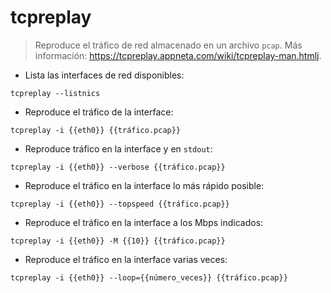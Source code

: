 # tcpreplay

> Reproduce el tráfico de red almacenado en un archivo `pcap`.
> Más información: <https://tcpreplay.appneta.com/wiki/tcpreplay-man.htmlj>.

- Lista las interfaces de red disponibles:

`tcpreplay --listnics`

- Reproduce el tráfico de la interface:

`tcpreplay -i {{eth0}} {{tráfico.pcap}}`

- Reproduce tráfico en la interface y en `stdout`:

`tcpreplay -i {{eth0}} --verbose {{tráfico.pcap}}`

- Reproduce el tráfico en la interface lo más rápido posible:

`tcpreplay -i {{eth0}} --topspeed {{tráfico.pcap}}`

- Reproduce el tráfico en la interface a los Mbps indicados:

`tcpreplay -i {{eth0}} -M {{10}} {{tráfico.pcap}}`

- Reproduce el tráfico en la interface varias veces:

`tcpreplay -i {{eth0}} --loop={{número_veces}} {{tráfico.pcap}}`
